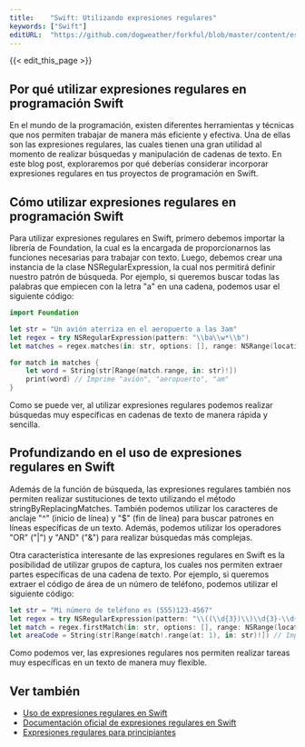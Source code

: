 ```yaml
---
title:    "Swift: Utilizando expresiones regulares"
keywords: ["Swift"]
editURL:  "https://github.com/dogweather/forkful/blob/master/content/es/swift/using-regular-expressions.md"
---
```


{{< edit_this_page >}}

## Por qué utilizar expresiones regulares en programación Swift

En el mundo de la programación, existen diferentes herramientas y técnicas que nos permiten trabajar de manera más eficiente y efectiva. Una de ellas son las expresiones regulares, las cuales tienen una gran utilidad al momento de realizar búsquedas y manipulación de cadenas de texto. En este blog post, exploraremos por qué deberías considerar incorporar expresiones regulares en tus proyectos de programación en Swift.

## Cómo utilizar expresiones regulares en programación Swift

Para utilizar expresiones regulares en Swift, primero debemos importar la librería de Foundation, la cual es la encargada de proporcionarnos las funciones necesarias para trabajar con texto. Luego, debemos crear una instancia de la clase NSRegularExpression, la cual nos permitirá definir nuestro patrón de búsqueda. Por ejemplo, si queremos buscar todas las palabras que empiecen con la letra "a" en una cadena, podemos usar el siguiente código:

```Swift
import Foundation

let str = "Un avión aterriza en el aeropuerto a las 3am"
let regex = try NSRegularExpression(pattern: "\\ba\\w*\\b")
let matches = regex.matches(in: str, options: [], range: NSRange(location: 0, length: str.utf16.count))

for match in matches {
    let word = String(str[Range(match.range, in: str)!])
    print(word) // Imprime "avión", "aeropuerto", "am"
}
```

Como se puede ver, al utilizar expresiones regulares podemos realizar búsquedas muy específicas en cadenas de texto de manera rápida y sencilla.

## Profundizando en el uso de expresiones regulares en Swift

Además de la función de búsqueda, las expresiones regulares también nos permiten realizar sustituciones de texto utilizando el método stringByReplacingMatches. También podemos utilizar los caracteres de anclaje "^" (inicio de línea) y "$" (fin de línea) para buscar patrones en líneas específicas de un texto. Además, podemos utilizar los operadores "OR" ("|") y "AND" ("&") para realizar búsquedas más complejas.

Otra característica interesante de las expresiones regulares en Swift es la posibilidad de utilizar grupos de captura, los cuales nos permiten extraer partes específicas de una cadena de texto. Por ejemplo, si queremos extraer el código de área de un número de teléfono, podemos utilizar el siguiente código:

```Swift
let str = "Mi número de teléfono es (555)123-4567"
let regex = try NSRegularExpression(pattern: "\\((\\d{3})\\)\\d{3}-\\d{4}")
let match = regex.firstMatch(in: str, options: [], range: NSRange(location: 0, length: str.utf16.count))
let areaCode = String(str[Range(match!.range(at: 1), in: str)!]) // Imprime "555" 
```

Como podemos ver, las expresiones regulares nos permiten realizar tareas muy específicas en un texto de manera muy flexible.

## Ver también

- [Uso de expresiones regulares en Swift](https://nshipster.com/nsregularexpression/)
- [Documentación oficial de expresiones regulares en Swift](https://developer.apple.com/documentation/foundation/nsregularexpression)
- [Expresiones regulares para principiantes](https://medium.com/@vaibullah/regular-expressions-for-beginners-9d54f50f8b04)